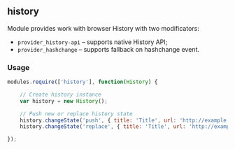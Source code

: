 ## history

Module provides work with browser History with two modificators:
 * `provider_history-api` – supports native History API;
 * `provider_hashchange` – supports fallback on hashchange event.

### Usage

```js
modules.require(['history'], function(History) {

    // Create history instance
    var history = new History();

    // Push new or replace history state
    history.changeState('push', { title: 'Title', url: 'http://example.org:8080/path' });
    history.changeState('replace', { title: 'Title', url: 'http://example.org:8080/path?test=1' });

});
```
